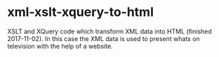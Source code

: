 # xml-xslt-xquery-to-html
XSLT and XQuery code which transform XML data into HTML (finished 2017-11-02). In this case the XML data is used to present whats on television with the help of a website.
